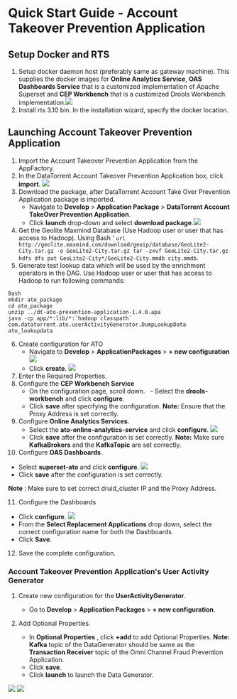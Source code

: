 # Quick Start Guide - Account Takeover Prevention Application

## Setup Docker and RTS

1. Setup docker daemon host (preferably same as gateway machine). This supplies the docker images for **Online Analytics Service**, **OAS Dashboards Service** that is a customized implementation of Apache Superset and **CEP Workbench** that is a customized Drools Workbench implementation.![](images/applications/quickstart_launch/dockerlocation.png)
2. Install rts 3.10 bin. In the installation wizard, specify the docker location.


## Launching Account Takeover Prevention Application

1. Import the Account Takeover Prevention Application from the AppFactory.
2. In the DataTorrent Account Takeover Prevention Application box, click **import**. ![](images/applications/quickstart_launch/importato.png)
3. Download the package, after DataTorrent Account Take Over Prevention Application package is imported.
   - Navigate to **Develop** > **Application Package** > **DataTorrent Account TakeOver Prevention Application**.
   - Click **launch** drop-down and select **download package**.![](images/applications/quickstart_launch/atoapppackage.png)
4. Get the Geolite Maxmind Database (Use Hadoop user or user that has access to Hadoop). Using Bash '
`url http://geolite.maxmind.com/download/geoip/database/GeoLite2-City.tar.gz -o GeoLite2-City.tar.gz
tar -zxvf GeoLite2-City.tar.gz 
hdfs dfs put GeoLite2-City*/GeoLite2-City.mmdb city.mmdb`.
5. Generate test lookup data which will be used by the enrichment operators in the DAG. Use Hadoop user or user that has access to Hadoop to run following commands:
```
Bash
mkdir ato_package
cd ato_package
unzip ../dt-ato-prevention-application-1.4.0.apa 
java -cp app/*:lib/*:`hadoop classpath` com.datatorrent.ato.userActivityGenerator.DumpLookupData ato_lookupdata
```
6. Create configuration for ATO
   - Navigate to **Develop** > **ApplicationPackages** > **+ new configuration** ![](images/applications/quickstart_launch/atoapppacknewconfig.png)
   - Click **create**. ![](images/applications/quickstart_launch/atonewconfig1.png)
7. Enter the Required Properties. 
8. Configure the **CEP Workbench Service**
   - On the configuration page, scroll down.
   - Select the **drools-workbench** and click **configure**.
   - Click **save** after specifying the configuration.
   **Note:** Ensure that the Proxy Address is set correctly.
9. Configure **Online Analytics Services**.
   - Select the **ato-online-analytics-service** and click **configure**. ![](images/applications/quickstart_launch/atoconfigureservice1.png)
   - Click **save** after the configuration is set correctly.
**Note:** Make sure **KafkaBrokers** and the **KafkaTopic** are set correctly.
10. Configure **OAS Dashboards**.
   - Select **superset-ato** and click **configure**. ![](images/applications/quickstart_launch/atoconfigureservice2.png)
   - Click **save** after the configuration is set correctly.

**Note** : Make sure to set correct druid\_cluster IP and the Proxy Address. 

11. Configure the Dashboards
   - Click **configure**. ![](images/applications/quickstart_launch/atoconfigpackdashboard.png)
   - From the **Select Replacement Applications** drop down, select the correct configuration name for both the Dashboards.
   - Click **Save**. 
12. Save the complete configuration.

### Account Takeover Prevention Application's User Activity Generator

1. Create new configuration for the **UserActivityGenerator**.
   - Go to **Develop** > **Application Packages** > **+ new configuration**.

2. Add Optional Properties.
   - In **Optional Properties** , click **+add** to add Optional Properties.
**Note:**   **Kafka** topic of the DataGenerator should be same as the **Transaction Receiver** topic of the Omni Channel Fraud Prevention Application.
   - Click **save**.
   - Click **launch** to launch the Data Generator.

![](images/applications/quickstart_launch/atouseractivitynewconfig.png)
![](images/applications/quickstart_launch/atouseractivitynewconfig1.png)
